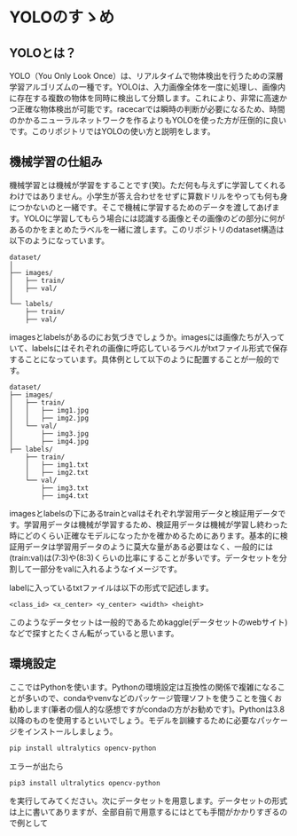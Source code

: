 # YOLOのすゝめ

## YOLOとは？
YOLO（You Only Look Once）は、リアルタイムで物体検出を行うための深層学習アルゴリズムの一種です。YOLOは、入力画像全体を一度に処理し、画像内に存在する複数の物体を同時に検出して分類します。これにより、非常に高速かつ正確な物体検出が可能です。racecarでは瞬時の判断が必要になるため、時間のかかるニューラルネットワークを作るよりもYOLOを使った方が圧倒的に良いです。このリポジトリではYOLOの使い方と説明をします。

## 機械学習の仕組み
機械学習とは機械が学習をすることです(笑)。ただ何も与えずに学習してくれるわけではありません。小学生が答え合わせをせずに算数ドリルをやっても何も身につかないのと一緒です。そこで機械に学習するためのデータを渡してあげます。YOLOに学習してもらう場合には認識する画像とその画像のどの部分に何があるのかをまとめたラベルを一緒に渡します。このリポジトリのdataset構造は以下のようになっています。

```
dataset/
│
├── images/
│   ├── train/
│   ├── val/
│
└── labels/
    ├── train/
    ├── val/
```

imagesとlabelsがあるのにお気づきでしょうか。imagesには画像たちが入っていて、labelsにはそれぞれの画像に呼応しているラベルがtxtファイル形式で保存することになっています。具体例として以下のように配置することが一般的です。

```
dataset/
├── images/
│   ├── train/
│   │   ├── img1.jpg
│   │   ├── img2.jpg
│   └── val/
│       ├── img3.jpg
│       ├── img4.jpg
├── labels/
    ├── train/
    │   ├── img1.txt
    │   ├── img2.txt
    └── val/
        ├── img3.txt
        ├── img4.txt
```
imagesとlabelsの下にあるtrainとvalはそれぞれ学習用データと検証用データです。学習用データは機械が学習するため、検証用データは機械が学習し終わった時にどのくらい正確なモデルになったかを確かめるためにあります。基本的に検証用データは学習用データのように莫大な量がある必要はなく、一般的には(train:val)は(7:3)や(8:3)くらいの比率にすることが多いです。データセットを分割して一部分をvalに入れるようなイメージです。

labelに入っているtxtファイルは以下の形式で記述します。

```
<class_id> <x_center> <y_center> <width> <height>
```

このようなデータセットは一般的であるためkaggle(データセットのwebサイト)などで探すとたくさん転がっていると思います。

## 環境設定
ここではPythonを使います。Pythonの環境設定は互換性の関係で複雑になることが多いので、condaやvenvなどのパッケージ管理ソフトを使うことを強くお勧めします(筆者の個人的な感想ですがcondaの方がお勧めです)。Pythonは3.8以降のものを使用するといいでしょう。モデルを訓練するために必要なパッケージをインストールしましょう。

```sh
pip install ultralytics opencv-python
```

エラーが出たら

```sh
pip3 install ultralytics opencv-python
```

を実行してみてください。次にデータセットを用意します。データセットの形式は上に書いてありますが、全部自前で用意するにはとても手間がかかりすぎるので例として